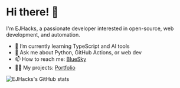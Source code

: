 # Hi there! 👋

I'm EJHacks, a passionate developer interested in open-source, web development, and automation.

- 🌱 I’m currently learning TypeScript and AI tools
- 💬 Ask me about Python, GitHub Actions, or web dev
- 📫 How to reach me: [BlueSky](https://bsky.app/profile/ejwebhacks.bsky.social)
- 🧑‍💻 My projects: [Portfolio]( https://ejhacks.github.io/Portfolio-Website/)


![EJHacks's GitHub stats](https://github-readme-stats.vercel.app/api?username=EJHacks&show_icons=true)
